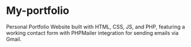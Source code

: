 # My-portfolio
Personal Portfolio Website built with HTML, CSS, JS, and PHP, featuring a working contact form with PHPMailer integration for sending emails via Gmail.
